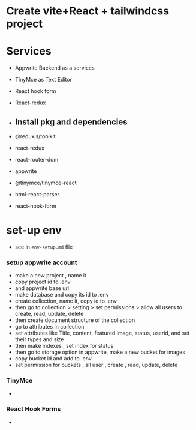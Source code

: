 # Create vite+React + tailwindcss project

# Services

- Appwrite Backend as a services
- TinyMce as Text Editor
- React hook form
- React-redux

- ## Install pkg and dependencies
- @reduxjs/toolkit
- react-redux
- react-router-dom
- appwrite
- @tinymce/tinymce-react
- html-react-parser
- react-hook-form

# set-up env

- see in `env-setup.md` file

### setup appwrite account

- make a new project , name it
- copy project id to .env
- and appwrite base url
- make database and copy its id to .env
- create collection, name it, copy id to .env
- then go to collection > setting > set permissions > allow all users to create, read, update, delete
- then create document structure of the collection
- go to attributes in collection
- set attributes like Title, content, featured image, status, userid, and set their types and size
- then make indexes , set index for status
- then go to storage option in appwrite, make a new bucket for images
- copy bucket id and add to .env
- set permission for buckets , all user , create , read, update, delete

### TinyMce

-

### React Hook Forms

-

###
